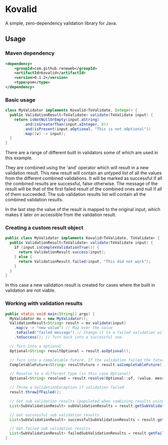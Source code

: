 # Kovalid
A simple, zero-dependency validation library for Java.

## Usage

### Maven dependency
```xml
<dependency>
    <groupId>com.github.reneweb</groupId>
    <artifactId>kovalid</artifactId>
    <version>0.1.2</version>
    <type>pom</type>
</dependency>
```

### Basic usage
```java
class MyValidator implements Kovalid<ToValidate, Integer> {
  public ValidationResult<ToValidate> validate(ToValidate input) {
    return isNotNullOrEmpty(input.aString)
        .and(isGreaterThan(input.aInteger, 0))
        .and(isPresent(input.aOptional, "This is not aOptional"))
        .map((v) -> input);
  }
}
```
There are a range of different built in validators some of which are used in this example.

They are combined using the 'and' operator which will result in a new validation result.
This new result will contain an untyped list of all the values from the different combined validations.
It will be marked as successful if all the combined results are successful, false otherwise.
The message of the result will be that of the first failed result of the combined ones and null if all of them succeeded.
The sub validation results list will contain all the combined validation results.

In the last step the value of the result is mapped to the original input, which makes it later on accessible from the validation result.

### Creating a custom result object
```java
public class MyValidator implements Kovalid<ToValidate, ToValidate> {
  public ValidationResult<ToValidate> validate(ToValidate input) {
    if (input.isComplexValidationTrue()) {
      return ValidationResult.success(input);
    } else {
      return ValidationResult.failed(input, "This did not work");
    }
  }
}
```
In this case a new validation result is created for cases where the built in validation are not viable.

### Working with validation results
```java
public static void main(String[] args) {
  MyValidator mv = new MyValidator();
  ValidationResult<String> result = mv.validate(input)
    .map(v -> "new value") // Map over the value
    .toFailed("failed message") // Change it to a failed validation with the given error message
    .toSuccess(); // Turn back into a successful one

  // Turn into a optional
  Optional<String> resultOptional = result.asOptional();

  // Turn into a completable future. If the validation failed the future will be exceptionally.
  CompletableFuture<String> resultFuture = result.asCompletableFuture();

  // Resolve to a different type (in this case Optional)
  Optional<String> resolved = result.resolve(Optional::of, (value, message) -> Optional.empty());

  // Throw a ValidationException if validation failed
  result.throwIfFailed();

  // Get sub validation results (populated when combining results using the 'and' method)
  List<SubValidationResult> subValidationResults = result.getSubValidationResults();

  // Get successful sub validation results
  List<SubValidationResult> successfulSubValidationResults = result.getSuccessfulSubValidationResults();

  // Get failed sub validation results
  List<SubValidationResult> failedSubValidationResults = result.getFailedSubValidationResults();
}
```
